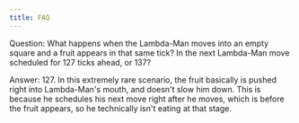 ```yaml
---
title: FAQ
---
```


Question: What happens when the Lambda-Man moves into an empty square and a fruit
appears in that same tick? In the next Lambda-Man move scheduled for 127 ticks
ahead, or 137?

Answer: 127. In this extremely rare scenario, the fruit basically is pushed right
into Lambda-Man's mouth, and doesn't slow him down. This is because he schedules
his next move right after he moves, which is before the fruit appears, so he
technically isn't eating at that stage.
